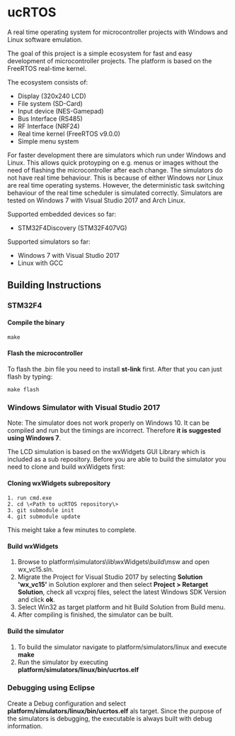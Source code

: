 # ucRTOS
A real time operating system for microcontroller projects with Windows and Linux software emulation.

The goal of this project is a simple ecosystem for fast and easy development of microcontroller projects. The platform is based on the FreeRTOS real-time kernel.

The ecosystem consists of:
* Display (320x240 LCD)
* File system (SD-Card)
* Input device (NES-Gamepad)
* Bus Interface (RS485)
* RF Interface (NRF24)
* Real time kernel (FreeRTOS v9.0.0)
* Simple menu system

For faster development there are simulators which run under Windows and Linux. This allows quick protoyping on e.g. menus or images without the need of flashing the microcontroller after each change. The simulators do not have real time behaviour. This is because of either Windows nor Linux are real time operating systems. However, the deterministic task switching behaviour of the real time scheduler is simulated correctly. Simulators are tested on Windows 7 with Visual Studio 2017 and Arch Linux.

Supported embedded devices so far:
* STM32F4Discovery (STM32F407VG)

Supported simulators so far:
* Windows 7 with Visual Studio 2017
* Linux with GCC

## Building Instructions

### STM32F4

#### Compile the binary
```
make
```

#### Flash the microcontroller

To flash the .bin file you need to install **st-link** first.
After that you can just flash by typing:

```
make flash
```

### Windows Simulator with Visual Studio 2017

Note: The simulator does not work properly on Windows 10. It can be compiled and run but the timings are incorrect. Therefore **it is suggested using Windows 7**.

The LCD simulation is based on the wxWidgets GUI Library which is included as a sub repository. Before you are able to build the simulator you need to clone and build wxWidgets first:

#### Cloning wxWidgets subrepository
```
1. run cmd.exe
2. cd \<Path to ucRTOS repository\>
3. git submodule init
4. git submodule update
```

This meight take a few minutes to complete.

#### Build wxWidgets

1. Browse to platform\simulators\lib\wxWidgets\build\msw and open wx_vc15.sln. 
2. Migrate the Project for Visual Studio 2017 by selecting **Solution 'wx_vc15'** in Solution explorer and then select **Project > Retarget Solution**, check all vcxproj files, select the latest Windows SDK Version and click **ok**.
3. Select Win32 as target platform and hit Build Solution from Build menu.
4. After compiling is finished, the simulator can be built.

#### Build the simulator

1. To build the simulator navigate to platform/simulators/linux and execute **make**
2. Run the simulator by executing **platform/simulators/linux/bin/ucrtos.elf**

### Debugging using Eclipse

Create a Debug configuration and select **platform/simulators/linux/bin/ucrtos.elf** als target. Since the purpose of the simulators is debugging, the executable is always built with debug information.



